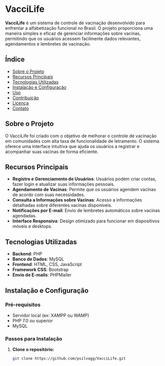# VacciLife

**VacciLife** é um sistema de controle de vacinação desenvolvido para enfrentar a alfabetização funcional no Brasil. O projeto proporciona uma maneira simples e eficaz de gerenciar informações sobre vacinas, permitindo que os usuários acessem facilmente dados relevantes, agendamentos e lembretes de vacinação.

## Índice

- [Sobre o Projeto](#sobre-o-projeto)
- [Recursos Principais](#recursos-principais)
- [Tecnologias Utilizadas](#tecnologias-utilizadas)
- [Instalação e Configuração](#instalação-e-configuração)
- [Uso](#uso)
- [Contribuição](#contribuição)
- [Licença](#licença)
- [Contato](#contato)

## Sobre o Projeto

O VacciLife foi criado com o objetivo de melhorar o controle de vacinação em comunidades com alta taxa de funcionalidade de letramento. O sistema oferece uma interface intuitiva que ajuda os usuários a registrar e acompanhar suas vacinas de forma eficiente.

## Recursos Principais

- **Registro e Gerenciamento de Usuários**: Usuários podem criar contas, fazer login e atualizar suas informações pessoais.
- **Agendamento de Vacinas**: Permite que os usuários agendem vacinas de acordo com suas necessidades.
- **Consulta a Informações sobre Vacinas**: Acesso a informações detalhadas sobre diferentes vacinas disponíveis.
- **Notificações por E-mail**: Envio de lembretes automáticos sobre vacinas agendadas.
- **Interface Responsiva**: Design otimizado para funcionar em dispositivos móveis e desktops.

## Tecnologias Utilizadas

- **Backend**: PHP
- **Banco de Dados**: MySQL
- **Frontend**: HTML, CSS, JavaScript
- **Framework CSS**: Bootstrap
- **Envio de E-mails**: PHPMailer

## Instalação e Configuração

### Pré-requisitos

- Servidor local (ex: XAMPP ou WAMP)
- PHP 7.0 ou superior
- MySQL

### Passos para Instalação

1. **Clone o repositório:**

   ```bash
   git clone https://github.com/psilvagg/VacciLife.git
